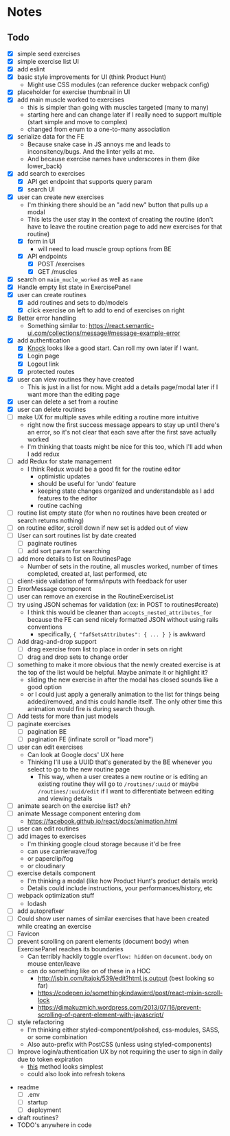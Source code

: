 # Notes

## Todo
- [x] simple seed exercises
- [x] simple exercise list UI
- [x] add eslint
- [x] basic style improvements for UI (think Product Hunt)
  - Might use CSS modules (can reference ducker webpack config)
- [x] placeholder for exercise thumbnail in UI
- [x] add main muscle worked to exercises
  - this is simpler than going with muscles targeted (many to many)
  - starting here and can change later if I really need to support multiple (start simple and
    move to complex)
  - changed from enum to a one-to-many association
- [x] serialize data for the FE
  - Because snake case in JS annoys me and leads to inconsitency/bugs. And the linter yells at me.
  - And because exercise names have underscores in them (like lower_back)
- [x] add search to exercises
  - [x] API get endpoint that supports query param
  - [x] search UI
- [x] user can create new exercises
  - I'm thinking there should be an "add new" button that pulls up a modal
  - This lets the user stay in the context of creating the routine (don't have to leave the routine
    creation page to add new exercises for that routine)
  - [x] form in UI
    - will need to load muscle group options from BE
  - [x] API endpoints
    - [x] POST /exercises
    - [x] GET /muscles
- [x] search on `main_mucle_worked` as well as `name`
- [x] Handle empty list state in ExercisePanel
- [x] user can create routines
  - [x] add routines and sets to db/models
  - [x] click exercise on left to add to end of exercises on right
- [x] Better error handling
  - Something similar to: https://react.semantic-ui.com/collections/message#message-example-error
- [x] add authentication
  - [x] [Knock](https://github.com/nsarno/knock) looks like a good start. Can roll my own later if I want.
  - [x] Login page
  - [x] Logout link
  - [x] protected routes
- [x] user can view routines they have created
  - This is just in a list for now. Might add a details page/modal later if I want more than the
    editing page
- [x] user can delete a set from a routine
- [x] user can delete routines
- [ ] make UX for multiple saves while editing a routine more intuitive
  - right now the first success message appears to stay up until there's an error, so it's not clear that
    each save after the first save actually worked
  - I'm thinking that toasts might be nice for this too, which I'll add when I add redux
- [ ] add Redux for state management
  - I think Redux would be a good fit for the routine editor
    - optimistic updates
    - should be useful for 'undo' feature
    - keeping state changes organized and understandable as I add features to the editor
    - routine caching
- [ ] routine list empty state (for when no routines have been created or search returns nothing)
- [ ] on routine editor, scroll down if new set is added out of view
- [ ] User can sort routines list by date created
  - [ ] paginate routines
  - [ ] add sort param for searching
- [ ] add more details to list on RoutinesPage
  - Number of sets in the routine, all muscles worked, number of times completed, created at,
    last performed, etc
- [ ] client-side validation of forms/inputs with feedback for user
- [ ] ErrorMessage component
- [ ] user can remove an exercise in the RoutineExerciseList
- [ ] try using JSON schemas for validation (ex: in POST to routines#create)
  - I think this would be cleaner than `accepts_nested_attributes_for` because the FE can send nicely
    formatted JSON without using rails conventions
    - specifically, `{ "fafSetsAttributes": { ... } }` is awkward
- [ ] Add drag-and-drop support
  - [ ] drag exercise from list to place in order in sets on right
  - [ ] drag and drop sets to change order
- [ ] something to make it more obvious that the newly created exercise is at the top of the list
      would be helpful. Maybe animate it or highlight it?
  - sliding the new exercise in after the modal has closed sounds like a good option
  - or I could just apply a generally animation to the list for things being added/removed, and this
    could handle itself. The only other time this animation would fire is during search though.
- [ ] Add tests for more than just models
- [ ] paginate exercises
  - [ ] pagination BE
  - [ ] pagination FE (infinate scroll or "load more")
- [ ] user can edit exercises
  - Can look at Google docs' UX here
  - Thinking I'll use a UUID that's generated by the BE whenever you select to go to the new routine
    page
    - This way, when a user creates a new routine or is editing an existing routine they will go to
      `/routines/:uuid` or maybe `/routines/:uuid/edit` if I want to differentiate between editing
      and viewing details
- [ ] animate search on the exercise list? eh?
- [ ] animate Message component entering dom
  - https://facebook.github.io/react/docs/animation.html
- [ ] user can edit routines
- [ ] add images to exercises
  - I'm thinking google cloud storage because it'd be free
  - can use carrierwave/fog
  - or paperclip/fog
  - or cloudinary
- [ ] exercise details component
  - I'm thinking a modal (like how Product Hunt's product details work)
  - Details could include instructions, your performances/history, etc
- [ ] webpack optimization stuff
  - lodash
- [ ] add autoprefixer
- [ ] Could show user names of similar exercises that have been created while creating an exercise
- [ ] Favicon
- [ ] prevent scrolling on parent elements (document body) when ExercisePanel reaches its boundaries
  - Can terribly hackily toggle `overflow: hidden` on `document.body` on mouse enter/leave
  - can do something like on of these in a HOC
    - http://jsbin.com/itajok/539/edit?html,js,output (best looking so far)
    - https://codepen.io/somethingkindawierd/post/react-mixin-scroll-lock
    - https://dimakuzmich.wordpress.com/2013/07/16/prevent-scrolling-of-parent-element-with-javascript/
- [ ] style refactoring
  - I'm thinking either styled-component/polished, css-modules, SASS, or some combination
  - Also auto-prefix with PostCSS (unless using styled-components)
- [ ] Improve login/authentication UX by not requiring the user to sign in daily due to token
      expiration
  - [this](http://stackoverflow.com/a/26834685) method looks simplest
  - could also look into refresh tokens
- readme
  - [ ] .env
  - [ ] startup
  - [ ] deployment
- draft routines?
- TODO's anywhere in code
